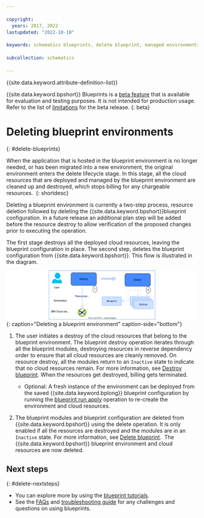 ```yaml
---

copyright:
  years: 2017, 2022
lastupdated: "2022-10-10"

keywords: schematics blueprints, delete blueprint, managed environments

subcollection: schematics

---
```


{{site.data.keyword.attribute-definition-list}}

{{site.data.keyword.bpshort}} Blueprints is a [beta feature](/docs/schematics?topic=schematics-bp-beta-limitations) that is available for evaluation and testing purposes. It is not intended for production usage. Refer to the list of [limitations](/docs/schematics?topic=schematics-bp-beta-limitations) for the beta release.
{: beta}

# Deleting blueprint environments
{: #delete-blueprints}

When the application that is hosted in the blueprint environment is no longer needed, or has been migrated into a new environment, the original environment enters the delete lifecycle stage. In this stage, all the cloud resources that are deployed and managed by the blueprint environment are cleaned up and destroyed, which stops billing for any chargeable resources. 
{: shortdesc}

Deleting a blueprint environment is currently a two-step process, resource deletion followed by deleting the {{site.data.keyword.bpshort}}blueprint configuration. In a future release an additional plan step will be added before the resource destroy to allow verification of the proposed changes prior to executing the operation.  

The first stage destroys all the deployed cloud resources, leaving the blueprint configuration in place. The second step, deletes the blueprint configuration from {{site.data.keyword.bpshort}}. This flow is illustrated in the diagram. 

![Deleting a blueprint environment](../images/sc-bp-delete.svg){: caption="Deleting a blueprint environment" caption-side="bottom"}

1. The user initiates a destroy of the cloud resources that belong to the blueprint environment. The blueprint destroy operation iterates through all the blueprint modules, destroying resources in reverse dependency order to ensure that all cloud resources are cleanly removed. On resource destroy, all the modules return to an `Inactive` state to indicate that no cloud resources remain. For more information, see [Destroy blueprint](/docs/schematics?topic=schematics-schematics-cli-reference&interface=cli#schematics-blueprint-destroy). When the resources get destroyed, billing gets terminated.  
    - Optional: A fresh instance of the environment can be deployed from the saved {{site.data.keyword.bplong}} blueprint configuration by running the [blueprint run apply](/docs/schematics?topic=schematics-schematics-cli-reference&interface=cli#schematics-blueprint-install) operation to re-create the environment and cloud resources. 

2. The blueprint modules and blueprint configuration are deleted from {{site.data.keyword.bpshort}} using the delete operation. It is only enabled if all the resources are destroyed and the modules are in an `Inactive` state. For more information, see [Delete blueprint](/docs/schematics?topic=schematics-schematics-cli-reference&interface=cli#schematics-blueprint-delete). 
The {{site.data.keyword.bpshort}} blueprint environment and cloud resources are now deleted. 

## Next steps
{: #delete-nextsteps}

- You can explore more by using the [blueprint tutorials](/docs/schematics?topic=schematics-deploy-schematics-blueprint-cli&interface=cli).
- See the [FAQs](/docs/schematics?topic=schematics-blueprints-faq) and [troubleshooting guide](/docs/schematics?topic=schematics-bp-create-fails) for any challenges and questions on using blueprints.

